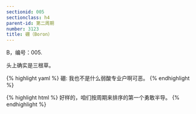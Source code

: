 ```yaml
---
sectionid: 005
sectionclass: h4
parent-id: 第二周期
number: 3123
title: 硼（Boron）
---
```

B，编号：005.

头上确实是三根草。

{% highlight yaml %}
硼: 我也不是什么弱酸专业户啊可恶。
{% endhighlight %}

{% highlight html %}
好样的，咱们按周期来排序的第一个勇敢半导。
{% endhighlight %}